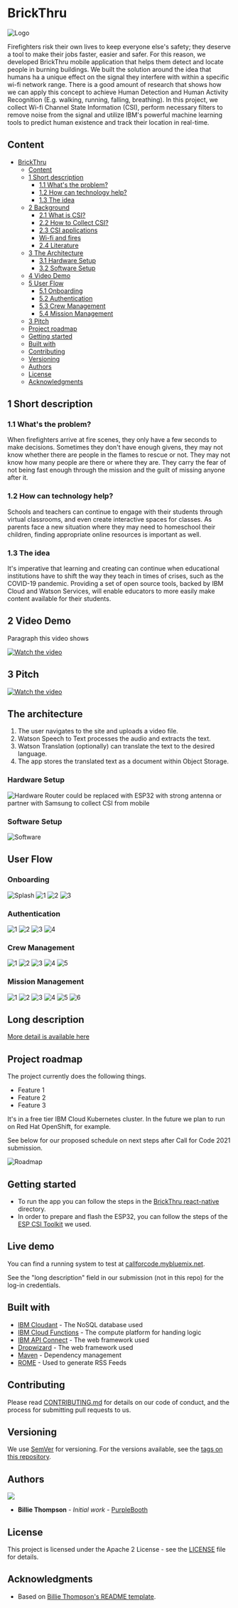 # BrickThru
![Logo](https://user-images.githubusercontent.com/36399893/142739089-30e61f10-7c2d-4071-9e11-8b09551447ff.png)

Firefighters risk their own lives to keep everyone else's safety; they deserve a tool to make their jobs faster, easier and safer. For this reason, we developed BrickThru mobile application that helps them detect and locate people in burning buildings. We built the solution around the idea that humans ha a unique effect on the signal they interfere with within a specific wi-fi network range. There is a good amount of research that shows how we can apply this concept to achieve Human Detection and Human Activity Recognition (E.g. walking, running, falling, breathing). In this project, we collect Wi-fi Channel State Information (CSI), perform necessary filters to remove noise from the signal and utilize IBM's powerful machine learning tools to predict human existence and track their location in real-time.


## Content

- [BrickThru](#brickthru)
  - [Content](#content)
  - [1 Short description](#short-description)
    - [1.1 What's the problem?](#whats-the-problem)
    - [1.2 How can technology help?](#how-can-technology-help)
    - [1.3 The idea](#the-idea)
  - [2 Background](#the-background)
    - [2.1 What is CSI?](#define-csi)
    - [2.2 How to Collect CSI?](#collect-csi)
    - [2.3 CSI applications](#csi-applications)
    - [Wi-fi and fires](#wifi-fire)
    - [2.4 Literature](#the-literature)
  - [3 The Architecture](#the-architecture)
    - [3.1 Hardware Setup](#hardware-setup)
    - [3.2 Software Setup](#software-setup)
  - [4 Video Demo](#video-demo)
  - [5 User Flow](#user-flow)
    - [5.1 Onboarding](#the-onboarding)
    - [5.2 Authentication](#the-authentication)
    - [5.3 Crew Management](#crew-management)
    - [5.4 Mission Management](#mission-management)
  - [3 Pitch](#the-pitch)
  - [Project roadmap](#project-roadmap)
  - [Getting started](#getting-started)
  - [Built with](#built-with)
  - [Contributing](#contributing)
  - [Versioning](#versioning)
  - [Authors](#authors)
  - [License](#license)
  - [Acknowledgments](#acknowledgments)

## 1 Short description

### 1.1 What's the problem?

When firefighters arrive at fire scenes, they only have a few seconds to make decisions. Sometimes they don't have enough givens, they may not know whether there are people in the flames to rescue or not. They may not know how many people are there or where they are. They carry the fear of not being fast enough through the mission and the guilt of missing anyone after it.

### 1.2 How can technology help?

Schools and teachers can continue to engage with their students through virtual classrooms, and even create interactive spaces for classes. As parents face a new situation where they may need to homeschool their children, finding appropriate online resources is important as well.

### 1.3 The idea

It's imperative that learning and creating can continue when educational institutions have to shift the way they teach in times of crises, such as the COVID-19 pandemic. Providing a set of open source tools, backed by IBM Cloud and Watson Services, will enable educators to more easily make content available for their students.

## 2 Video Demo

Paragraph this video shows

[![Watch the video](https://user-images.githubusercontent.com/36338906/142749433-526e6d1b-454b-4c82-9b23-219dd53ca81c.png)](https://youtu.be/X8YdR6K8-n0)

## 3 Pitch

[![Watch the video](https://user-images.githubusercontent.com/36399893/142743014-0180588b-ee16-4212-90e3-95bd7b5a78e8.png)](https://youtu.be/nF6zjdPKHig)

## The architecture

1. The user navigates to the site and uploads a video file.
2. Watson Speech to Text processes the audio and extracts the text.
3. Watson Translation (optionally) can translate the text to the desired language.
4. The app stores the translated text as a document within Object Storage.

### Hardware Setup
![Hardware](https://user-images.githubusercontent.com/36338906/142749590-977903f1-fda3-4508-a45b-25f00bc75909.png)
Router could be replaced with ESP32 with strong antenna or partner with Samsung to collect CSI from mobile

### Software Setup
![Software](https://user-images.githubusercontent.com/36338906/142749610-333efcc0-439d-49c6-ab6c-1e817f6d5669.png)


## User Flow

### Onboarding
![Splash](https://user-images.githubusercontent.com/36399893/142740946-80c42f9e-1218-433a-bd77-75fce2abaca3.png)
![1](https://user-images.githubusercontent.com/36399893/142740924-6535a3aa-a2c6-46bf-9aca-16e7ca470269.png)
![2](https://user-images.githubusercontent.com/36399893/142740929-609cc515-a5d4-400b-80cd-770d0cbb0480.png)
![3](https://user-images.githubusercontent.com/36399893/142740936-b93c746d-512b-47d9-886d-f4b666a73219.png)

### Authentication
![1](https://user-images.githubusercontent.com/36399893/142741098-ccb62bec-1c0e-4412-a014-94ec05fec08e.png)
![2](https://user-images.githubusercontent.com/36399893/142741101-05bcbfed-e7f0-483e-a9d0-a6c42f6dc275.png)
![3](https://user-images.githubusercontent.com/36399893/142741102-691d39f2-3c3a-469d-af33-8cf4211489aa.png)
![4](https://user-images.githubusercontent.com/36399893/142741105-252bfb0e-f973-4235-92d4-d596662486c8.png)

### Crew Management
![1](https://user-images.githubusercontent.com/36399893/142741612-e2487018-c5d5-4433-8e4a-08d04b84b5e9.png)
![2](https://user-images.githubusercontent.com/36399893/142741617-23375d6e-06b5-43a2-8ab3-11ee6465645a.png)
![3](https://user-images.githubusercontent.com/36399893/142741619-55a84083-d73e-4ca4-aa7d-0c1271380c16.png)
![4](https://user-images.githubusercontent.com/36399893/142741622-4761aa63-dccc-4d1a-9923-5e07f5549150.png)
![5](https://user-images.githubusercontent.com/36399893/142741624-410900ae-eb13-4627-8eb7-8d01706ef746.png)

### Mission Management
![1](https://user-images.githubusercontent.com/36399893/142741761-5685eada-a600-4f11-9c1e-65bec860b10b.png)
![2](https://user-images.githubusercontent.com/36399893/142741763-aa0b9ac1-2fb2-4b77-aa9d-5988b81af746.png)
![3](https://user-images.githubusercontent.com/36399893/142741766-fe054fa2-f0ff-482a-bdd1-2a5de0c7d6ef.png)
![4](https://user-images.githubusercontent.com/36399893/142741770-c1e80341-58cf-4588-b81b-f0dee197d28c.png)
![5](https://user-images.githubusercontent.com/36399893/142741852-95993c56-d91f-4cb4-b580-7c2e19ff4a6c.png)
![6](https://user-images.githubusercontent.com/36399893/142741979-e74b430d-8dee-403d-975f-fe31d72ac421.png)



## Long description

[More detail is available here](./docs/DESCRIPTION.md)

## Project roadmap

The project currently does the following things.

- Feature 1
- Feature 2
- Feature 3

It's in a free tier IBM Cloud Kubernetes cluster. In the future we plan to run on Red Hat OpenShift, for example.

See below for our proposed schedule on next steps after Call for Code 2021 submission.

![Roadmap](./images/roadmap.jpg)

## Getting started

- To run the app you can follow the steps in the [BrickThru react-native](./BrickThru) directory.
- In order to prepare and flash the ESP32, you can follow the steps of the [ESP CSI Toolkit](https://stevenmhernandez.github.io/ESP32-CSI-Tool/) we used.

## Live demo

You can find a running system to test at [callforcode.mybluemix.net](http://callforcode.mybluemix.net/).

See the "long description" field in our submission (not in this repo) for the log-in credentials.

## Built with

- [IBM Cloudant](https://cloud.ibm.com/catalog?search=cloudant#search_results) - The NoSQL database used
- [IBM Cloud Functions](https://cloud.ibm.com/catalog?search=cloud%20functions#search_results) - The compute platform for handing logic
- [IBM API Connect](https://cloud.ibm.com/catalog?search=api%20connect#search_results) - The web framework used
- [Dropwizard](http://www.dropwizard.io/1.0.2/docs/) - The web framework used
- [Maven](https://maven.apache.org/) - Dependency management
- [ROME](https://rometools.github.io/rome/) - Used to generate RSS Feeds

## Contributing

Please read [CONTRIBUTING.md](CONTRIBUTING.md) for details on our code of conduct, and the process for submitting pull requests to us.

## Versioning

We use [SemVer](http://semver.org/) for versioning. For the versions available, see the [tags on this repository](https://github.com/your/project/tags).

## Authors

<a href="https://github.com/Call-for-Code/Project-Sample/graphs/contributors">
  <img src="https://contributors-img.web.app/image?repo=Call-for-Code/Project-Sample" />
</a>

- **Billie Thompson** - _Initial work_ - [PurpleBooth](https://github.com/PurpleBooth)

## License

This project is licensed under the Apache 2 License - see the [LICENSE](LICENSE) file for details.

## Acknowledgments

- Based on [Billie Thompson's README template](https://gist.github.com/PurpleBooth/109311bb0361f32d87a2).

